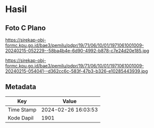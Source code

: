 # Hasil

## Foto C Plano

https://sirekap-obj-formc.kpu.go.id/bae3/pemilu/pdpr/19/71/06/10/01/1971061001009-20240215-052229--58ba4b4e-6d90-4992-b878-c7e24d20e185.jpg

https://sirekap-obj-formc.kpu.go.id/bae3/pemilu/pdpr/19/71/06/10/01/1971061001009-20240215-054041--d362cc6c-583f-47b3-b326-e10285443939.jpg


## Metadata

| Key        | Value               |
| ---------- | ------------------- |
| Time Stamp | 2024-02-26 16:03:53 |
| Kode Dapil | 1901                |



